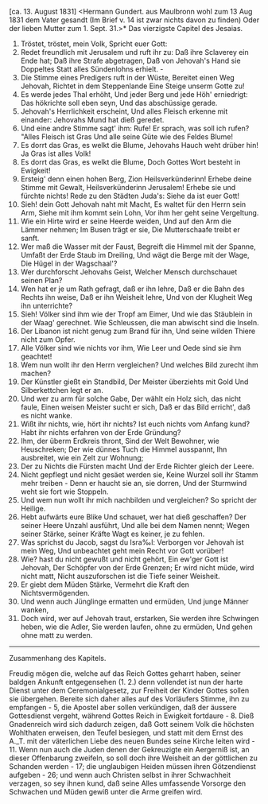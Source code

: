  [ca. 13. August 1831]
<Hermann Gundert.
aus Maulbronn wohl zum 13 Aug 1831 dem Vater gesandt (Im Brief v. 14 ist zwar nichts davon zu finden) Oder der lieben Mutter zum 1. Sept. 31.>* 
 Das vierzigste Capitel
 des Jesaias.

 1. Tröstet, tröstet, mein Volk,
 Spricht euer Gott:
 2. Redet freundlich mit Jerusalem und ruft ihr zu:
 Daß ihre Sclaverey ein Ende hat;
 Daß ihre Strafe abgetragen,
 Daß von Jehovah's Hand sie Doppeltes
 Statt alles Sündenlohns erhielt. -
 3. Die Stimme eines Predigers ruft in der Wüste,
 Bereitet einen Weg Jehovah,
 Richtet in dem Steppenlande
 Eine Steige unserm Gotte zu!
 4. Es werde jedes Thal erhöht,
 Und jeder Berg und jede Höh' erniedrigt:
 Das hökrichte soll eben seyn,
 Und das abschüssige gerade.
 5. Jehovah's Herrlichkeit erscheint,
 Und alles Fleisch erkenne mit einander:
 Jehovahs Mund hat dieß geredet.
 6. Und eine andre Stimme sagt' ihm: Rufe!
 Er sprach, was soll ich rufen?
 "Alles Fleisch ist Gras
 Und alle seine Güte wie des Feldes Blume!
 7. Es dorrt das Gras, es welkt die Blume,
 Jehovahs Hauch weht drüber hin!
 Ja Gras ist alles Volk!
 8. Es dorrt das Gras, es welkt die Blume,
 Doch Gottes Wort besteht in Ewigkeit!
 9. Ersteig' denn einen hohen Berg,
 Zion Heilsverkünderinn!
 Erhebe deine Stimme mit Gewalt,
 Heilsverkünderinn Jerusalem!
 Erhebe sie und fürchte nichts!
 Rede zu den Städten Juda's:
 Siehe da ist euer Gott!
10. Sieh! dein Gott Jehovah naht mit Macht,
 Es waltet für den Herrn sein Arm,
 Siehe mit ihm kommt sein Lohn,
 Vor ihm her geht seine Vergeltung.
11. Wie ein Hirte wird er seine Heerde weiden,
 Und auf den Arm die Lämmer nehmen;
 Im Busen trägt er sie,
 Die Mutterschaafe treibt er sanft.
12. Wer maß die Wasser mit der Faust,
 Begreift die Himmel mit der Spanne,
 Umfaßt der Erde Staub im Dreiling,
 Und wägt die Berge mit der Wage,
 Die Hügel in der Wagschaal'?
13. Wer durchforscht Jehovahs Geist,
 Welcher Mensch durchschauet seinen Plan?
14. Wen hat er je um Rath gefragt, daß er ihn lehre,
 Daß er die Bahn des Rechts ihn weise,
 Daß er ihn Weisheit lehre,
 Und von der Klugheit Weg ihn unterrichte?
15. Sieh! Völker sind ihm wie der Tropf am Eimer,
 Und wie das Stäublein in der Waag' gerechnet.
 Wie Schleussen, die man abwischt sind die Inseln.
16. Der Libanon ist nicht genug zum Brand für ihn,
 Und seine wilden Thiere nicht zum Opfer.
17. Alle Völker sind wie nichts vor ihm,
 Wie Leer und Oede sind sie ihm geachtet!
18. Wem nun wollt ihr den Herrn vergleichen?
 Und welches Bild zurecht ihm machen?
19. Der Künstler gießt ein Standbild,
 Der Meister überziehts mit Gold
 Und Silberkettchen legt er an.
20. Und wer zu arm für solche Gabe,
 Der wählt ein Holz sich, das nicht faule,
 Einen weisen Meister sucht er sich,
 Daß er das Bild erricht', daß es nicht wanke.
21. Wißt ihr nichts, wie, hört ihr nichts?
 Ist euch nichts vom Anfang kund?
 Habt ihr nichts erfahren von der Erde Gründung?
22. Ihm, der überm Erdkreis thront,
 Sind der Welt Bewohner, wie Heuschreken;
 Der wie dünnes Tuch die Himmel ausspannt,
 Ihn ausbreitet, wie ein Zelt zur Wohnung;
24. Der zu Nichts die Fürsten macht
 Und der Erde Richter gleich der Leere.
24. Nicht gepflegt und nicht gesäet werden sie,
 Keine Wurzel soll ihr Stamm mehr treiben -
 Denn er haucht sie an, sie dorren,
 Und der Sturmwind weht sie fort wie Stoppeln.
25. Und wem nun wollt ihr mich nachbilden und vergleichen?
 So spricht der Heilige.
26. Hebt aufwärts eure Blike
 Und schauet, wer hat dieß geschaffen?
 Der seiner Heere Unzahl ausführt,
 Und alle bei dem Namen nennt;
 Wegen seiner Stärke, seiner Kräfte
 Wagt es keiner, je zu fehlen.
27. Was sprichst du Jacob, sagst du Isra‰l:
 Verborgen vor Jehovah ist mein Weg,
 Und unbeachtet geht mein Recht vor Gott vorüber!
28. Wie? hast du nicht gewußt und nicht gehört,
 Ein ew'ger Gott ist Jehovah,
 Der Schöpfer von der Erde Grenzen;
 Er wird nicht müde, wird nicht matt,
 Nicht auszuforschen ist die Tiefe seiner Weisheit.
29. Er giebt dem Müden Stärke,
 Vermehrt die Kraft den Nichtsvermögenden.
30. Und wenn auch Jünglinge ermatten und ermüden,
 Und junge Männer wanken,
31. Doch wird, wer auf Jehovah traut, erstarken,
 Sie werden ihre Schwingen heben, wie die Adler,
 Sie werden laufen, ohne zu ermüden,
 Und gehen ohne matt zu werden.

 ----------

 Zusammenhang des Kapitels.

Freudig mögen die, welche auf das Reich Gottes geharrt haben, seiner baldgen Ankunft entgegensehen (1. 2.) denn vollendet ist nun der harte Dienst unter dem Ceremonialgesetz, zur Freiheit der Kinder Gottes sollen sie übergehen. Bereite sich daher alles auf des Vorläufers Stimme, ihn zu empfangen - 5, die Apostel aber sollen verkündigen, daß der äussere Gottesdienst vergeht, während Gottes Reich in Ewigkeit fortdaure - 8. Dieß Gnadenreich wird sich dadurch zeigen, daß Gott seinem Volk die höchsten Wohlthaten erweisen, den Teufel besiegen, und statt mit dem Ernst des A._T. mit der väterlichen Liebe des neuen Bundes seine Kirche leiten wird - 11. Wenn nun auch die Juden denen der Gekreuzigte ein Aergerniß ist, an dieser Offenbarung zweifeln, so soll doch ihre Weisheit an der göttlichen zu Schanden werden - 17; die unglaubigen Heiden müssen ihren Götzendienst aufgeben - 26; und wenn auch Christen selbst in ihrer Schwachheit verzagen, so sey ihnen kund, daß seine Alles umfassende Vorsorge den Schwachen und Müden gewiß unter die Arme greifen wird.
